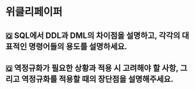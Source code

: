 # 위클리페이퍼
## 🇶 SQL에서 DDL과 DML의 차이점을 설명하고, 각각의 대표적인 명령어들의 용도를 설명하세요.
## 🇶 역정규화가 필요한 상황과 적용 시 고려해야 할 사항, 그리고 역정규화를 적용할 때의 장단점을 설명해주세요.

